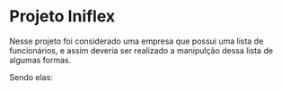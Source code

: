 # Projeto Iniflex
Nesse projeto foi considerado uma empresa que possui uma lista de funcionários, e assim deveria ser realizado a manipulção dessa lista de algumas formas.

Sendo elas:
